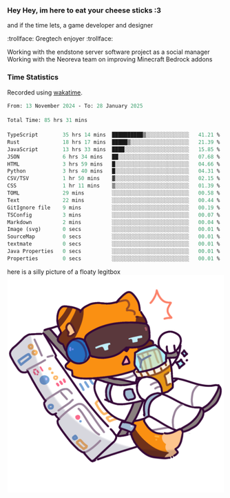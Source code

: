 ### Hey Hey, im here to eat your cheese sticks :3
and if the time lets, a game developer and designer

:trollface: Gregtech enjoyer :trollface:

Working with the endstone server software project as a social manager<br>
Working with the Neoreva team on improving Minecraft Bedrock addons

### Time Statistics
Recorded using [wakatime](https://wakatime.com).

<!--START_SECTION:waka-->

```ocaml
From: 13 November 2024 - To: 28 January 2025

Total Time: 85 hrs 31 mins

TypeScript        35 hrs 14 mins  ██████████▒░░░░░░░░░░░░░░   41.21 %
Rust              18 hrs 17 mins  █████▒░░░░░░░░░░░░░░░░░░░   21.39 %
JavaScript        13 hrs 33 mins  ████░░░░░░░░░░░░░░░░░░░░░   15.85 %
JSON              6 hrs 34 mins   ██░░░░░░░░░░░░░░░░░░░░░░░   07.68 %
HTML              3 hrs 59 mins   █░░░░░░░░░░░░░░░░░░░░░░░░   04.66 %
Python            3 hrs 40 mins   █░░░░░░░░░░░░░░░░░░░░░░░░   04.31 %
CSV/TSV           1 hr 50 mins    ▓░░░░░░░░░░░░░░░░░░░░░░░░   02.15 %
CSS               1 hr 11 mins    ▒░░░░░░░░░░░░░░░░░░░░░░░░   01.39 %
TOML              29 mins         ░░░░░░░░░░░░░░░░░░░░░░░░░   00.58 %
Text              22 mins         ░░░░░░░░░░░░░░░░░░░░░░░░░   00.44 %
GitIgnore file    9 mins          ░░░░░░░░░░░░░░░░░░░░░░░░░   00.19 %
TSConfig          3 mins          ░░░░░░░░░░░░░░░░░░░░░░░░░   00.07 %
Markdown          2 mins          ░░░░░░░░░░░░░░░░░░░░░░░░░   00.04 %
Image (svg)       0 secs          ░░░░░░░░░░░░░░░░░░░░░░░░░   00.01 %
SourceMap         0 secs          ░░░░░░░░░░░░░░░░░░░░░░░░░   00.01 %
textmate          0 secs          ░░░░░░░░░░░░░░░░░░░░░░░░░   00.01 %
Java Properties   0 secs          ░░░░░░░░░░░░░░░░░░░░░░░░░   00.01 %
Properties        0 secs          ░░░░░░░░░░░░░░░░░░░░░░░░░   00.01 %
```

<!--END_SECTION:waka-->

here is a silly picture of a floaty legitbox
![Silly legitbox](goobernoback_lower.png)
